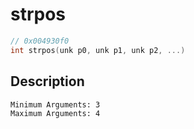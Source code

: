 # strpos
```c
// 0x004930f0
int strpos(unk p0, unk p1, unk p2, ...)
```
## Description
```
Minimum Arguments: 3
Maximum Arguments: 4
```
